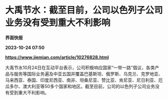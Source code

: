 # 大禹节水：截至目前，公司以色列子公司业务没有受到重大不利影响
**界面快报**

**2023-10-24 07:50**

**https://www.jiemian.com/article/10276828.html**

大禹节水10月24日在互动平台表示，公司积极响应国家“一带一路”倡议，各类产品与服务等国际业务遍及中亚五国并覆盖巴基斯坦、俄罗斯、乌克兰、克罗地亚、马来西亚、泰国、印度尼西亚、南非、坦桑尼亚、赞比亚、肯尼亚、尼日利亚、厄瓜多尔、澳大利亚等50多个国家和地区。截至目前，公司的以色列子公司业务没有受到重大不利影响。
